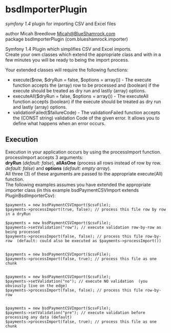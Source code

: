 bsdImporterPlugin
=================
*symfony 1.4* plugin for importing CSV and Excel files  
  
author Micah Breedlove <Micah@BlueShamrock.com>  
package bsdImporterPlugin (com.blueshamrock.importer)  

Symfony 1.4 Plugin which simplifies CSV and Excel imports.  
Create your own classes which extend the appropriate class and with in a few minutes you 
will be ready to being the import process.  
  
Your extended classes will require the following functions:  
* execute($row, $dryRun = false, $options = array()) - The execute function accepts the (array) row to be processed and (boolean) if the execute should be treated as dry run and lastly (array) options.  
* executeAll($dryRun = false, $options = array()) - The executeAll function accepts (boolean) if the execute should be treated as dry run and lastly (array) options.  
* validationFailed($failureCode) - The validationFailed function accepts the (CONST string) validation Code of the given error. It allows you to define what happens when an error occurs.
  
Execution
---------
Execution in your application occurs by using the processImport function. processImport accepts 3 arguments:  
**dryRun** (*default: false*), **allAsOne** (process all rows instead of row by row. *default: false*) and **options** (*default: empty array*).  
All three (3) of these arguments are passed to the appropriate execute(All) function.  
The following examples assumes you have extended the appropriate importer class (in this example bsdPaymentCSVImport extends PluginBsdImporterCsv):  
    
    $payments = new bsdPaymentCSVImport($csvFile);  
    $payments->processImport(true, false); // process this file row by row in a dryRun  
       
    $payments = new bsdPaymentCSVImport($csvFile);  
    $payments->setValidation("row"); // execute validation row-by-row as being processed  
    $payments->processImport(false, false); // process this file row-by-row  (default: could also be executed as $payments->processImport())  
      
       
    $payments = new bsdPaymentCSVImport($csvFile);  
    $payments->processImport(false, true); // process this file as one chunk  
      
       
    $payments = new bsdPaymentCSVImport($csvFile);  
    $payments->setValidation("no"); // execute NO validation  (you obviously live on the edge)  
    $payments->processImport(false, false); // process this file row-by-row   
      
       
    $payments = new bsdPaymentCSVImport($csvFile);  
    $payments->setValidation("pre"); // execute validation before processing any data (default)  
    $payments->processImport(false, true); // process this file as one chunk  


